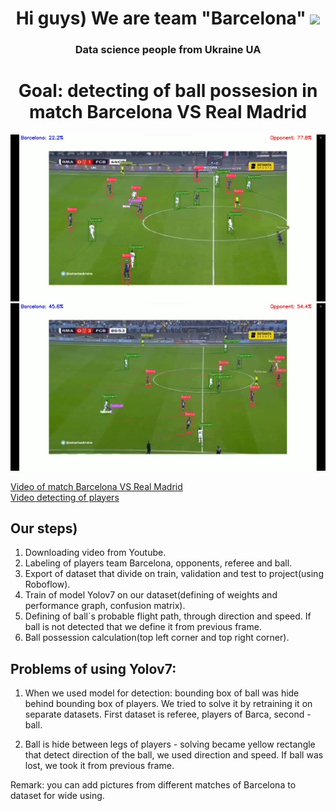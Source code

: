 


<h1 align="center">Hi guys) We are team "Barcelona"
<img src="https://github.com/blackcater/blackcater/raw/main/images/Hi.gif" height="32"/></h1>

<h3 align="center">Data science people from Ukraine UA</h3>

<h1 align="center">Goal: detecting of ball possesion  in match Barcelona VS Real Madrid</h1>

<img src="img\Example.png" alt="result_img">
<img src="img\example_2.png" alt="result_img">

[Video of match Barcelona VS Real Madrid](https://drive.google.com/file/d/1OCz-WSO76S3x9s67sVTQTRpX2Xsltl22/view?usp=drive_link)<br>
[Video detecting of players](https://drive.google.com/file/d/1ZBJ6kvKmYimA1k17NF7uc55jQCRYUfLH/view?usp=drive_link)

<h2>Our steps)</h2>

1. Downloading video from Youtube.
2. Labeling of players team Barcelona, opponents, referee and ball.
3. Export of dataset that divide on train, validation and test to project(using Roboflow).
4. Train of model Yolov7 on our dataset(defining of weights and performance graph, confusion matrix).
5. Defining of ball`s probable flight path, through direction and speed.
If ball is not detected that we define it from previous frame.
6. Ball possession calculation(top left corner and top right corner).


<h2>Problems of using Yolov7:</h2>

1. When we used model for detection: bounding box of ball was hide behind bounding box of players.
We tried to solve it by retraining it on separate datasets. First dataset is referee, players of Barca, second - ball.

2. Ball is hide between legs of players - solving became yellow rectangle that detect direction of the ball,
we used direction and speed. If ball was lost, we took it from previous frame.

Remark: you can add pictures from different matches of Barcelona to dataset for wide using.